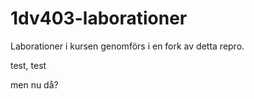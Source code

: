 1dv403-laborationer
===================

Laborationer i kursen genomförs i en fork av detta repro.

test, test

men nu då?
